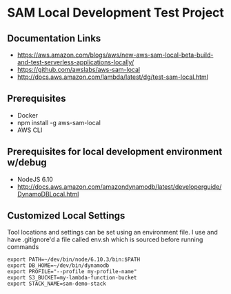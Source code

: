 # SAM Local Development Test Project

## Documentation Links
* https://aws.amazon.com/blogs/aws/new-aws-sam-local-beta-build-and-test-serverless-applications-locally/
* https://github.com/awslabs/aws-sam-local
* http://docs.aws.amazon.com/lambda/latest/dg/test-sam-local.html

## Prerequisites
* Docker
* npm install -g aws-sam-local
* AWS CLI

## Prerequisites for local development environment w/debug
* NodeJS 6.10
* http://docs.aws.amazon.com/amazondynamodb/latest/developerguide/DynamoDBLocal.html

## Customized Local Settings

Tool locations and settings can be set using an environment file. I use and have .gitignore'd a file called env.sh which is sourced before running commands

    export PATH=~/dev/bin/node/6.10.3/bin:$PATH
    export DB_HOME=~/dev/bin/dynamodb
    export PROFILE="--profile my-profile-name"
    export S3_BUCKET=my-lambda-function-bucket
    export STACK_NAME=sam-demo-stack